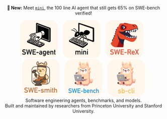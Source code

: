 <div align="center">
  <p>
    <b>📣 New:</b> Meet <a href="https://github.com/SWE-agent/mini-SWE-agent"><code>mini</code></a>, the 100 line AI agent that still gets 65% on SWE-bench verified!
  </p>
  <div>
    <a href="https://github.com/SWE-agent/SWE-agent"><img src="sweagent_logo_text_below.svg" alt="SWE-agent" height="120px"></a>
    &nbsp;&nbsp;
    <a href="https://github.com/SWE-agent/mini-SWE-agent"><img src="mini_logo_text_below.svg" alt="mini-SWE-agent" height="120px"></a>
    &nbsp;&nbsp;
    <a href="https://github.com/SWE-agent/SWE-ReX"><img src="swerex_logo_text_below.svg" alt="SWE-ReX" height="120px"></a>
    &nbsp;&nbsp;
    <a href="https://github.com/SWE-agent/SWE-ReX"><img src="swesmith_logo_text_below.svg" alt="SWE-Smith" height="120px"></a>
    &nbsp;&nbsp;
    <a href="https://github.com/SWE-bench/SWE-bench"><img src="swebench_logo_text_below.svg" alt="SWE-bench" height="120px"></a>
    &nbsp;&nbsp;
    <a href="https://github.com/SWE-bench/sb-cli"><img src="sbcli_logo_text_below.svg" alt="sb-cli" height="120px"></a>
  </div>
  <div></div>
  <div>Software engineering agents, benchmarks, and models.</div>
  <div>Built and maintained by researchers from Princeton University and Stanford University.</div>
</div>
